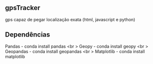 ## gpsTracker
gps capaz de pegar localização exata (html, javascript e python)

## Dependências
Pandas - conda install pandas <br \>
Geopy - conda install geopy <br \>
Geopandas - conda install geopandas <br \>
Matplotlib - conda install matplotlib
